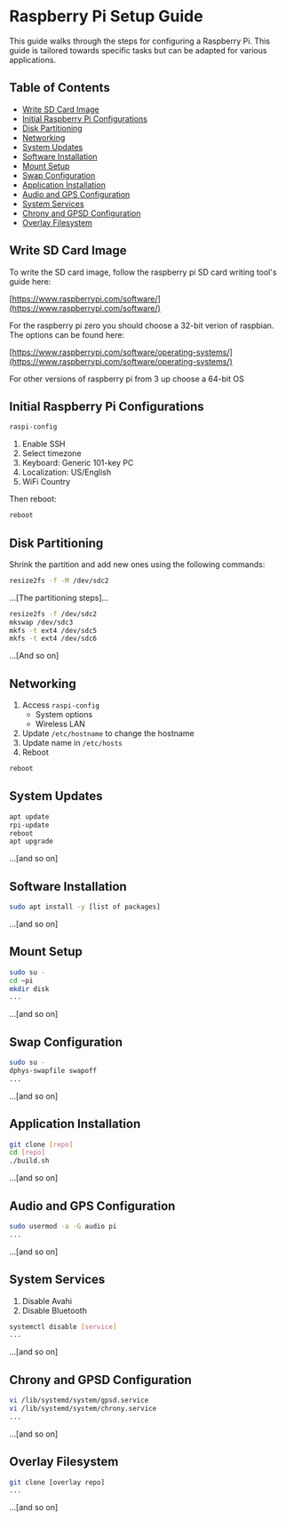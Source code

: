 # Raspberry Pi Setup Guide

This guide walks through the steps for configuring a Raspberry Pi. This guide is tailored towards specific tasks but can be adapted for various applications.

## Table of Contents

- [Write SD Card Image](#write-sd-card-image)
- [Initial Raspberry Pi Configurations](#initial-raspberry-pi-configurations)
- [Disk Partitioning](#disk-partitioning)
- [Networking](#networking)
- [System Updates](#system-updates)
- [Software Installation](#software-installation)
- [Mount Setup](#mount-setup)
- [Swap Configuration](#swap-configuration)
- [Application Installation](#application-installation)
- [Audio and GPS Configuration](#audio-and-gps-configuration)
- [System Services](#system-services)
- [Chrony and GPSD Configuration](#chrony-and-gpsd-configuration)
- [Overlay Filesystem](#overlay-filesystem)

## Write SD Card Image

To write the SD card image, follow the raspberry pi SD card writing tool's guide here:

[https://www.raspberrypi.com/software/](https://www.raspberrypi.com/software/)

For the raspberry pi zero you should choose a 32-bit verion of raspbian. The options can be found here:

[https://www.raspberrypi.com/software/operating-systems/](https://www.raspberrypi.com/software/operating-systems/)

For other versions of raspberry pi from 3 up choose a 64-bit OS

## Initial Raspberry Pi Configurations

```bash
raspi-config
```

1. Enable SSH
2. Select timezone
3. Keyboard: Generic 101-key PC
4. Localization: US/English
5. WiFi Country

Then reboot:

```bash
reboot
```

## Disk Partitioning

Shrink the partition and add new ones using the following commands:

```bash
resize2fs -f -M /dev/sdc2
```

...[The partitioning steps]...

```bash
resize2fs -f /dev/sdc2
mkswap /dev/sdc3
mkfs -t ext4 /dev/sdc5
mkfs -t ext4 /dev/sdc6
```

...[And so on]

## Networking

1. Access `raspi-config`
    - System options
    - Wireless LAN
2. Update `/etc/hostname` to change the hostname
3. Update name in `/etc/hosts`
4. Reboot

```bash
reboot
```

## System Updates

```bash
apt update
rpi-update
reboot
apt upgrade
```

...[and so on]

## Software Installation

```bash
sudo apt install -y [list of packages]
```

...[and so on]

## Mount Setup

```bash
sudo su -
cd ~pi
mkdir disk
...
```

...[and so on]

## Swap Configuration

```bash
sudo su -
dphys-swapfile swapoff
...
```

...[and so on]

## Application Installation

```bash
git clone [repo]
cd [repo]
./build.sh
```

...[and so on]

## Audio and GPS Configuration

```bash
sudo usermod -a -G audio pi
...
```

...[and so on]

## System Services

1. Disable Avahi
2. Disable Bluetooth

```bash
systemctl disable [service]
...
```

...[and so on]

## Chrony and GPSD Configuration

```bash
vi /lib/systemd/system/gpsd.service
vi /lib/systemd/system/chrony.service
...
```

...[and so on]

## Overlay Filesystem

```bash
git clone [overlay repo]
...
```

...[and so on]
